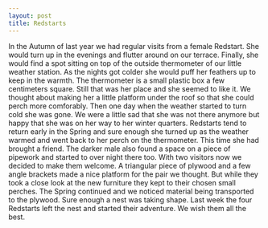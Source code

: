 ```yaml
---
layout: post
title: Redstarts
---
```


In the Autumn of last year we had regular visits from a female Redstart. She would turn up in the evenings and flutter around on our terrace. Finally, she would find a spot sitting on top of the outside thermometer of our little weather station. As the nights got colder she would puff her feathers up to keep in the warmth. The thermometer is a small plastic box a few centimeters square. Still that was her place and she seemed to like it. We thought about making her a little platform under the roof so that she could perch more comforably. Then one day when the weather started to turn cold she was gone. We were a little sad that she  was not there anymore but happy that she was on her way to her winter quarters.
Redstarts tend to return early in the Spring and sure enough she turned up as the weather warmed and went back to her perch on the thermometer. This time she had brought a friend. The darker male also found a space on a piece of pipework and started to over night there too. 
With two visitors now we decided to make them welcome. A triangular piece of plywood and a few angle brackets made a nice platform for the pair we thought. But while they took a close look at the new furniture they kept to their chosen small perches.
The Spring continued and we noticed material being transported to the plywood. Sure enough a nest was taking shape. 
Last week the four Redstarts left the nest and started their adventure. We wish them all the best.